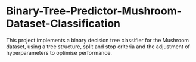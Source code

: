 # Binary-Tree-Predictor-Mushroom-Dataset-Classification
This project implements a binary decision tree classifier for the Mushroom dataset, using a tree structure, split and stop criteria and the adjustment of hyperparameters to optimise performance.
